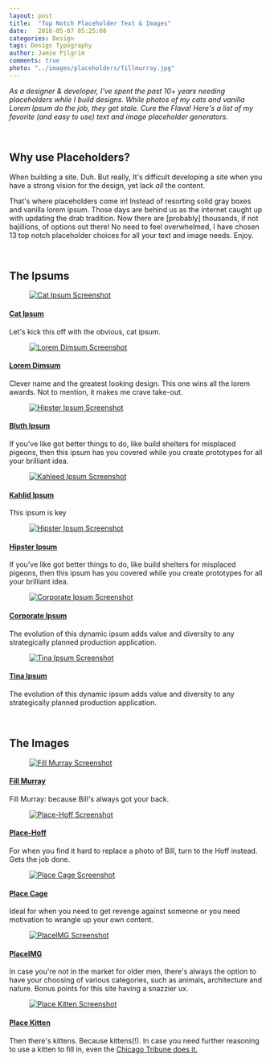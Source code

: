 ```yaml
---
layout: post
title:  "Top Notch Placeholder Text & Images"
date:   2016-05-07 05:25:08
categories: Design
tags: Design Typography 
author: Jamie Pilgrim
comments: true
photo: "../images/placeholders/fillmurray.jpg"
---
```


<p><em> As a designer & developer, I've spent the past 10+ years needing placeholders while I build designs. While photos of my cats and vanilla Lorem Ipsum do the job, they get stale. Cure the Flava! Here's a list of my favorite (and easy to use) text and image placeholder generators. </em></p><br>

<h2> Why use Placeholders? </h2>
<p> When building a site. Duh. But really, It's difficult developing a site when you have a strong vision for the design, yet lack <em>all</em> the content. </p>

<p> That's where placeholders come in! Instead of resorting solid gray boxes and vanilla lorem ipsum. Those days are behind us as the internet caught up with updating the drab tradition. Now there are [probably] thousands, if not bajillions, of options out there! No need to feel overwhelmed, I have chosen 13 top notch placeholder choices for all your text and image needs. Enjoy. </p>
<br>
<h2>The Ipsums </h2>

<section class="itc-list">
  <figure>
    <a href="http://www.catipsum.com/" target="_blank">
      <img src="../images/placeholders/catipsum.png" alt="Cat Ipsum Screenshot">
    </a>
  </figure>
  <h4> 
    <strong><a href="http://www.catipsum.com/" target="_blank"> Cat Ipsum </a> 
    </strong>
  </h4>
  <p> Let's kick this off with the obvious, cat ipsum.</p>
</section>

<section class="itc-list">
  <figure>
    <a href="http://loremdimsum.com/" target="_blank">
      <img src="../images/placeholders/dimsumipsum.png" alt="Lorem Dimsum Screenshot">
    </a>
  </figure>
  <h4> <strong> <a href="http://loremdimsum.com/" target="_blank"> Lorem Dimsum  </a> </strong></h4>
  <p> Clever name and the greatest looking design. This one wins all the lorem awards. Not to mention, it makes me crave take-out. </p>
</section>


<section class="itc-list">
  <figure>
    <a href="http://bluthipsum.com/" target="_blank">
      <img src="../images/placeholders/bluthipsum.png" alt="Hipster Ipsum Screenshot">
    </a>
  </figure>
  <h4> <strong> <a href="http://bluthipsum.com/" target="_blank"> Bluth Ipsum </a> </strong></h4>
  <p>If you've like got better things to do, like build shelters for misplaced pigeons, then this ipsum has you covered while you create prototypes for all your brilliant idea.</p>
</section>


<section class="itc-list">
  <figure>
    <a href="http://kahlidipsum.com" target="_blank">
      <img src="../images/placeholders/kahledipsum.png" alt="Kahleed Ipsum Screenshot">
    </a>
  </figure>
  <h4> <strong> <a href="http://kahlidipsum.com" target="_blank"> Kahlid Ipsum </a> </strong></h4>
  <p> This ipsum is key </p>
</section>

<section class="itc-list">
  <figure>
    <a href="http://hipsum.co/" target="_blank">
      <img src="../images/placeholders/hipsteripsu.png" alt="Hipster Ipsum Screenshot">
    </a>
  </figure>
  <h4> <strong> <a href="http://hipsum.co/" target="_blank"> Hipster Ipsum </a> </strong></h4>
  <p> If you've like got better things to do, like build shelters for misplaced pigeons, then this ipsum has you covered while you create prototypes for all your brilliant idea. </p>
</section>


<section class="itc-list">
  <figure>
    <a href="http://www.cipsum.com/" target="_blank">
      <img src="../images/placeholders/corporateipsum.png" alt="Corporate Ipsum Screenshot">
    </a>
  </figure>
  <h4> <strong> <a href="http://www.cipsum.com/" target="_blank"> Corporate Ipsum </a> </strong></h4>
  <p> The evolution of this dynamic ipsum adds value and diversity to any strategically planned production application.  </p>
</section>


<section class="itc-list">
  <figure>
    <a href="http://tinaipsum.rocks/" target="_blank">
      <img src="../images/placeholders/tinaipsum.png" alt="Tina Ipsum Screenshot">
    </a>
  </figure>
  <h4> <strong> <a href="http://tinaipsum.rocks//" target="_blank"> Tina Ipsum </a> </strong></h4>
  <p> The evolution of this dynamic ipsum adds value and diversity to any strategically planned production application.  </p>
</section>

<br>

<h2>The Images</h2>


<section class="itc-list">
  <figure>
    <a href="https://www.fillmurray.com/" target="_blank">
      <img src="../images/placeholders/fillmurray.png" alt="Fill Murray Screenshot">
    </a>
  </figure>
  <h4> <strong> <a href="http://www.fillmurray.com/" target="_blank"> Fill Murray </a> </strong></h4>
  <p> Fill Murray: because Bill's always got your back. </p>
</section>


<section class="itc-list">
  <figure>
    <a href="http://place-hoff.com/" target="_blank">
      <img src="../images/placeholders/place-hoff.png" alt="Place-Hoff Screenshot">
    </a>
  </figure>
  <h4> <strong> <a href="https://http://place-hoff.com/"> Place-Hoff </a></strong></h4>
  <p> For when you find it hard to replace a photo of Bill, turn to the Hoff instead. Gets the job done.</p>
</section>


<section class="itc-list">
  <figure>
    <a href="https://www.placecage.com/" target="_blank">
      <img src="../images/placeholders/placecage.png" alt="Place Cage Screenshot">
    </a>
  </figure>
  <h4> <strong> <a href="https://www.placecage.com/"> Place Cage </a></strong></h4>
  <p> Ideal for when you need to get revenge against someone or you need motivation to wrangle up your own content.</p>
</section>


<section class="itc-list">
  <figure>
    <a href="https://placeimg.com/" target="_blank">
      <img src="../images/placeholders/placeimg.png" alt="PlaceIMG Screenshot">
    </a>
  </figure>
  <h4> <strong> <a href="https://placeimg.com/"> PlaceIMG </a></strong></h4>
  <p> In case you're not in the market for older men, there's always the option to have your choosing of various categories, such as animals, architecture and nature. Bonus points for this site having a snazzier ux.</p>
</section>



<section class="itc-list">
  <figure>
    <a href="https://placekitten.com/" target="_blank">
      <img src="../images/placeholders/placekitten.png" alt="Place Kitten Screenshot">
    </a>
  </figure>
    <h4> <strong> <a href="https://placekitten.com/"> Place Kitten </a></strong></h4>
    <p> Then there's kittens. Because kittens(!). In case you need further reasoning to use a kitten to fill in, even the <a href="http://petapixel.com/2013/07/30/chicago-tribune-accidentally-publishes-a-cat-placeholder-photo-on-front-page/ " target="_blank"><u>Chicago Tribune</u> does it. </a></p>
</section>
